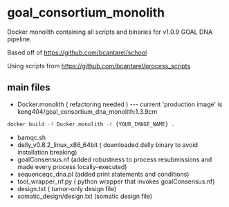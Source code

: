 # goal_consortium_monolith

Docker monolith containing all scripts and binaries for v1.0.9 GOAL DNA pipeline.

Based off of https://github.com/bcantarel/school

Using scripts from https://github.com/bcantarel/process_scripts

## main files
- Docker.monolith ( refactoring needed ) --- current 'production image' is  keng404/goal_consortium_dna_monolith:1.3.9cm
```bash
docker build -f Docker.monolith -t {YOUR_IMAGE_NAME} .
```
- bamqc.sh 
- delly_v0.8.2_linux_x86_64bit ( downloaded delly binary to avoid installation breaking)
- goalConsensus.nf (added robustness to process resubmissions and made every process locally-executed)
- sequenceqc_dna.pl (added print statements and conditions)
- tool_wrapper_nf.py ( python wrapper that invokes goalConsensus.nf)
- design.txt ( tumor-only design file)
- somatic_design/design.txt (somatic design file)